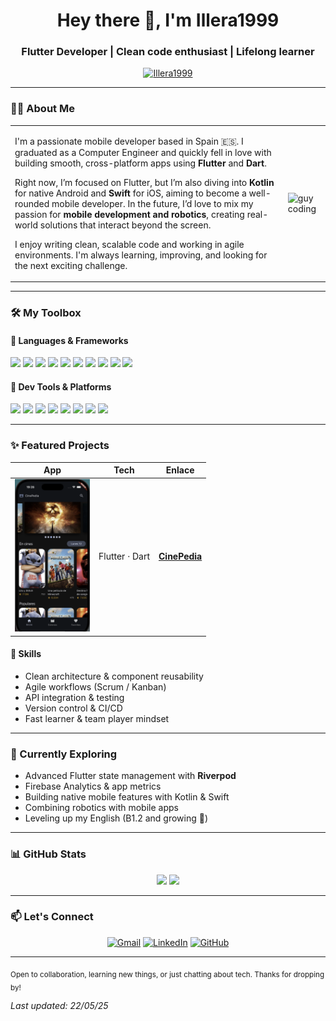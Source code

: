 <h1 align="center">Hey there 👋, I'm Illera1999</h1>
<h3 align="center">Flutter Developer | Clean code enthusiast | Lifelong learner</h3>

<p align="center">
  <a href="https://github.com/Illera1999"><img src="https://komarev.com/ghpvc/?username=Illera1999&label=Profile%20views&color=0e75b6&style=flat" alt="Illera1999" /></a>
</p>

---

### 👨‍💻 About Me

<table>
  <tr>
    <td>

I'm a passionate mobile developer based in Spain 🇪🇸. I graduated as a Computer Engineer and quickly fell in love with building smooth, cross-platform apps using **Flutter** and **Dart**.

Right now, I’m focused on Flutter, but I’m also diving into **Kotlin** for native Android and **Swift** for iOS, aiming to become a well-rounded mobile developer. In the future, I’d love to mix my passion for **mobile development and robotics**, creating real-world solutions that interact beyond the screen.

I enjoy writing clean, scalable code and working in agile environments. I'm always learning, improving, and looking for the next exciting challenge.

</td>
    <td>
      <img src="https://i.pinimg.com/originals/e4/26/70/e426702edf874b181aced1e2fa5c6cde.gif" alt="guy coding" width="350px" />
    </td>
  </tr>
</table>

---

### 🛠️ My Toolbox

#### 🧠 Languages & Frameworks

<p align="left">
  <img src="https://img.shields.io/badge/Dart-0175C2?style=for-the-badge&logo=dart&logoColor=white"/>
  <img src="https://img.shields.io/badge/Flutter-02569B?style=for-the-badge&logo=flutter&logoColor=white"/>
  <img src="https://img.shields.io/badge/Kotlin-7F52FF?style=for-the-badge&logo=kotlin&logoColor=white"/>
  <img src="https://img.shields.io/badge/Swift-FA7343?style=for-the-badge&logo=swift&logoColor=white"/>
  <img src="https://img.shields.io/badge/Java-ED8B00?style=for-the-badge&logo=java&logoColor=white"/>
  <img src="https://img.shields.io/badge/JavaScript-F7DF1E?style=for-the-badge&logo=javascript&logoColor=black"/>
  <img src="https://img.shields.io/badge/TypeScript-3178C6?style=for-the-badge&logo=typescript&logoColor=white"/>
  <img src="https://img.shields.io/badge/Python-3776AB?style=for-the-badge&logo=python&logoColor=white"/>
  <img src="https://img.shields.io/badge/C%23-239120?style=for-the-badge&logo=c-sharp&logoColor=white"/>
  <img src="https://img.shields.io/badge/SQL-4479A1?style=for-the-badge&logo=sqlite&logoColor=white"/>
</p>

#### 🧰 Dev Tools & Platforms

<p align="left">
  <img src="https://img.shields.io/badge/Android_Studio-3DDC84?style=for-the-badge&logo=android-studio&logoColor=white"/>
  <img src="https://img.shields.io/badge/Xcode-147EFB?style=for-the-badge&logo=xcode&logoColor=white"/>
  <img src="https://img.shields.io/badge/VS_Code-007ACC?style=for-the-badge&logo=visual-studio-code&logoColor=white"/>
  <img src="https://img.shields.io/badge/Firebase-FFCA28?style=for-the-badge&logo=firebase&logoColor=black"/>
  <img src="https://img.shields.io/badge/UiPath-FF6C37?style=for-the-badge&logo=uipath&logoColor=white"/>
  <img src="https://img.shields.io/badge/Git-F05032?style=for-the-badge&logo=git&logoColor=white"/>
  <img src="https://img.shields.io/badge/GitHub-181717?style=for-the-badge&logo=github&logoColor=white"/>
  <img src="https://img.shields.io/badge/GitLab-FC6D26?style=for-the-badge&logo=gitlab&logoColor=white"/>
</p>

---

### ✨ Featured Projects

| App | Tech | Enlace |
|-----|------|--------|
| <img src="https://raw.githubusercontent.com/Illera1999/Flutter_Course/main/project/cinemapedia/result/Home.png" width="120"/> | Flutter · Dart | **[CinePedia](https://github.com/Illera1999/Flutter_Course/tree/main/project/cinemapedia)** |

<!-- puedes añadir más proyectos en filas nuevas -->

#### 🧩 Skills

- Clean architecture & component reusability  
- Agile workflows (Scrum / Kanban)  
- API integration & testing  
- Version control & CI/CD  
- Fast learner & team player mindset
---

### 🚀 Currently Exploring

- Advanced Flutter state management with **Riverpod**
- Firebase Analytics & app metrics
- Building native mobile features with Kotlin & Swift
- Combining robotics with mobile apps
- Leveling up my English (B1.2 and growing 💬)

---

### 📊 GitHub Stats

<p align="center">
  <img src="https://github-readme-stats.vercel.app/api?username=Illera1999&show_icons=true&theme=algolia&count_private=true" height="180"/>
  <img src="https://github-readme-stats.vercel.app/api/top-langs/?username=Illera1999&layout=compact&theme=algolia" height="180"/>
</p>

---

### 📫 Let's Connect

<p align="center">
  <a href="mailto:illerarodriguez1999@gmail.com"><img src="https://img.icons8.com/bubbles/50/000000/gmail.png" alt="Gmail"/></a>
  <a href="https://www.linkedin.com/in/jose-manuel-illera-rodriguez/"><img src="https://img.icons8.com/bubbles/50/000000/linkedin.png" alt="LinkedIn"/></a>
  <a href="https://github.com/Illera1999"><img src="https://img.icons8.com/bubbles/50/000000/github.png" alt="GitHub"/></a>
</p>

---

<sub>Open to collaboration, learning new things, or just chatting about tech. Thanks for dropping by!</sub>

*Last updated: 22/05/25*

